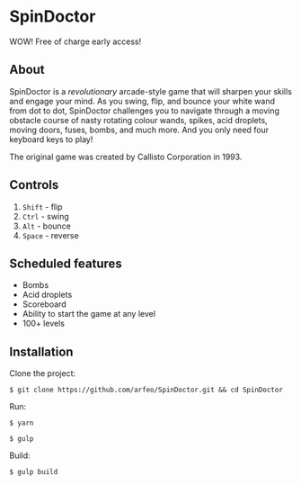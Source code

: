 # SpinDoctor

WOW! Free of charge early access!

## About

SpinDoctor is a *revolutionary* arcade-style game that will sharpen your skills and engage your mind. As you swing, flip, and bounce your white wand from dot to dot, SpinDoctor challenges you to navigate through a moving obstacle course of nasty rotating colour wands, spikes, acid droplets, moving doors, fuses, bombs, and much more. And you only need four keyboard keys to play!

The original game was created by Callisto Corporation in 1993.

## Controls

1. `Shift` - flip
1. `Ctrl` - swing
1. `Alt` - bounce
1. `Space` - reverse

## Scheduled features

* Bombs
* Acid droplets
* Scoreboard
* Ability to start the game at any level
* 100+ levels

## Installation

Clone the project:

```
$ git clone https://github.com/arfeo/SpinDoctor.git && cd SpinDoctor
```

Run:

```
$ yarn
```

```
$ gulp
```

Build:

```
$ gulp build
```
